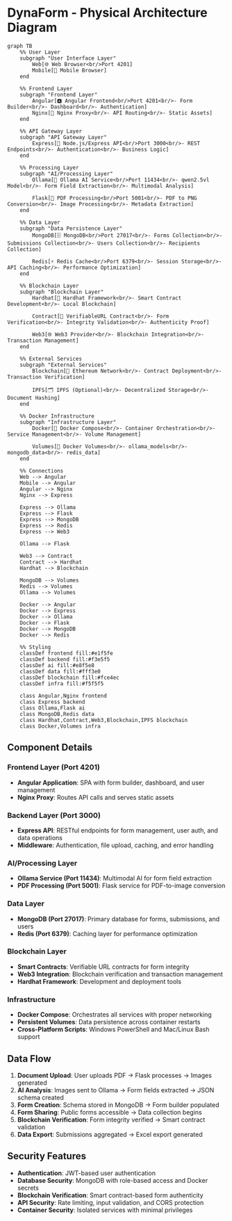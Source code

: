 # DynaForm - Physical Architecture Diagram

```mermaid
graph TB
    %% User Layer
    subgraph "User Interface Layer"
        Web[🌐 Web Browser<br/>Port 4201]
        Mobile[📱 Mobile Browser]
    end

    %% Frontend Layer
    subgraph "Frontend Layer"
        Angular[🅰️ Angular Frontend<br/>Port 4201<br/>- Form Builder<br/>- Dashboard<br/>- Authentication]
        Nginx[🔧 Nginx Proxy<br/>- API Routing<br/>- Static Assets]
    end

    %% API Gateway Layer
    subgraph "API Gateway Layer"
        Express[🔧 Node.js/Express API<br/>Port 3000<br/>- REST Endpoints<br/>- Authentication<br/>- Business Logic]
    end

    %% Processing Layer
    subgraph "AI/Processing Layer"
        Ollama[🤖 Ollama AI Service<br/>Port 11434<br/>- qwen2.5vl Model<br/>- Form Field Extraction<br/>- Multimodal Analysis]
        
        Flask[📄 PDF Processing<br/>Port 5001<br/>- PDF to PNG Conversion<br/>- Image Processing<br/>- Metadata Extraction]
    end

    %% Data Layer
    subgraph "Data Persistence Layer"
        MongoDB[🗄️ MongoDB<br/>Port 27017<br/>- Forms Collection<br/>- Submissions Collection<br/>- Users Collection<br/>- Recipients Collection]
        
        Redis[⚡ Redis Cache<br/>Port 6379<br/>- Session Storage<br/>- API Caching<br/>- Performance Optimization]
    end

    %% Blockchain Layer
    subgraph "Blockchain Layer"
        Hardhat[🔗 Hardhat Framework<br/>- Smart Contract Development<br/>- Local Blockchain]
        
        Contract[📜 VerifiableURL Contract<br/>- Form Verification<br/>- Integrity Validation<br/>- Authenticity Proof]
        
        Web3[🌐 Web3 Provider<br/>- Blockchain Integration<br/>- Transaction Management]
    end

    %% External Services
    subgraph "External Services"
        Blockchain[🔗 Ethereum Network<br/>- Contract Deployment<br/>- Transaction Verification]
        
        IPFS[🗂️ IPFS (Optional)<br/>- Decentralized Storage<br/>- Document Hashing]
    end

    %% Docker Infrastructure
    subgraph "Infrastructure Layer"
        Docker[🐳 Docker Compose<br/>- Container Orchestration<br/>- Service Management<br/>- Volume Management]
        
        Volumes[💾 Docker Volumes<br/>- ollama_models<br/>- mongodb_data<br/>- redis_data]
    end

    %% Connections
    Web --> Angular
    Mobile --> Angular
    Angular --> Nginx
    Nginx --> Express
    
    Express --> Ollama
    Express --> Flask
    Express --> MongoDB
    Express --> Redis
    Express --> Web3
    
    Ollama --> Flask
    
    Web3 --> Contract
    Contract --> Hardhat
    Hardhat --> Blockchain
    
    MongoDB --> Volumes
    Redis --> Volumes
    Ollama --> Volumes
    
    Docker --> Angular
    Docker --> Express
    Docker --> Ollama
    Docker --> Flask
    Docker --> MongoDB
    Docker --> Redis

    %% Styling
    classDef frontend fill:#e1f5fe
    classDef backend fill:#f3e5f5
    classDef ai fill:#e8f5e8
    classDef data fill:#fff3e0
    classDef blockchain fill:#fce4ec
    classDef infra fill:#f5f5f5

    class Angular,Nginx frontend
    class Express backend
    class Ollama,Flask ai
    class MongoDB,Redis data
    class Hardhat,Contract,Web3,Blockchain,IPFS blockchain
    class Docker,Volumes infra
```

## Component Details

### Frontend Layer (Port 4201)
- **Angular Application**: SPA with form builder, dashboard, and user management
- **Nginx Proxy**: Routes API calls and serves static assets

### Backend Layer (Port 3000)
- **Express API**: RESTful endpoints for form management, user auth, and data operations
- **Middleware**: Authentication, file upload, caching, and error handling

### AI/Processing Layer
- **Ollama Service (Port 11434)**: Multimodal AI for form field extraction
- **PDF Processing (Port 5001)**: Flask service for PDF-to-image conversion

### Data Layer
- **MongoDB (Port 27017)**: Primary database for forms, submissions, and users
- **Redis (Port 6379)**: Caching layer for performance optimization

### Blockchain Layer
- **Smart Contracts**: Verifiable URL contracts for form integrity
- **Web3 Integration**: Blockchain verification and transaction management
- **Hardhat Framework**: Development and deployment tools

### Infrastructure
- **Docker Compose**: Orchestrates all services with proper networking
- **Persistent Volumes**: Data persistence across container restarts
- **Cross-Platform Scripts**: Windows PowerShell and Mac/Linux Bash support

## Data Flow

1. **Document Upload**: User uploads PDF → Flask processes → Images generated
2. **AI Analysis**: Images sent to Ollama → Form fields extracted → JSON schema created
3. **Form Creation**: Schema stored in MongoDB → Form builder populated
4. **Form Sharing**: Public forms accessible → Data collection begins
5. **Blockchain Verification**: Form integrity verified → Smart contract validation
6. **Data Export**: Submissions aggregated → Excel export generated

## Security Features

- **Authentication**: JWT-based user authentication
- **Database Security**: MongoDB with role-based access and Docker secrets
- **Blockchain Verification**: Smart contract-based form authenticity
- **API Security**: Rate limiting, input validation, and CORS protection
- **Container Security**: Isolated services with minimal privileges